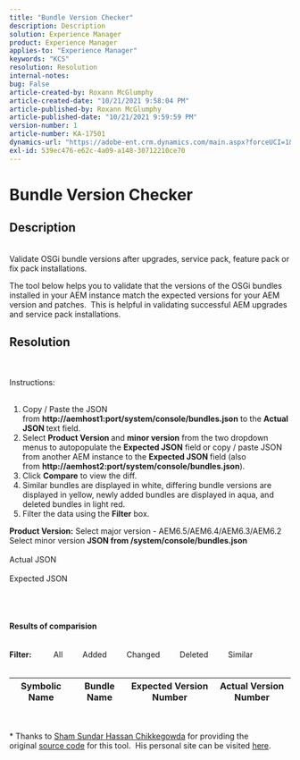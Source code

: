 ```yaml
---
title: "Bundle Version Checker"
description: Description
solution: Experience Manager
product: Experience Manager
applies-to: "Experience Manager"
keywords: "KCS"
resolution: Resolution
internal-notes: 
bug: False
article-created-by: Roxann McGlumphy
article-created-date: "10/21/2021 9:58:04 PM"
article-published-by: Roxann McGlumphy
article-published-date: "10/21/2021 9:59:59 PM"
version-number: 1
article-number: KA-17501
dynamics-url: "https://adobe-ent.crm.dynamics.com/main.aspx?forceUCI=1&pagetype=entityrecord&etn=knowledgearticle&id=101541f5-b932-ec11-b6e5-000d3a5ba97a"
exl-id: 539ec476-e62c-4a09-a148-30712210ce70
---
```

# Bundle Version Checker

## Description

<br>Validate OSGi bundle versions after upgrades, service pack, feature pack or fix pack installations.<br>

The tool below helps you to validate that the versions of the OSGi bundles installed in your AEM instance match the expected versions for your AEM version and patches.  This is helpful in validating successful AEM upgrades and service pack installations.<br>

## Resolution

<br><br>Instructions:<br><br>
1. Copy / Paste the JSON from <b>http://aemhost1:port/system/console/bundles.json</b> to the <b>Actual JSON </b>text field.
2. Select <b>Product Version </b>and <b>minor version</b> from the two dropdown menus to autopopulate the <b>Expected JSON</b> field<b> </b>or copy / paste JSON from another AEM instance to the <b>Expected JSON </b>field (also from <b>http://aemhost2:port/system/console/bundles.json</b>).
3. Click <b>Compare</b> to view the diff.
4. Similar bundles are displayed in white, differing bundle versions are displayed in yellow, newly added bundles are displayed in aqua, and deleted bundles in light red.
5. Filter the data using the <b>Filter</b> box.

<b>Product Version:</b>
Select major version - AEM6.5/AEM6.4/AEM6.3/AEM6.2
Select minor version
<b>JSON from /system/console/bundles.json</b><br><br>Actual JSON <br><br>Expected JSON <br>
<br> <br><br><br><b>Results of comparision</b><br><br> <br><b>Filter:</b>          All         Added         Changed         Deleted         Similar     <br><br>

| Symbolic Name | Bundle Name | Expected Version Number | Actual Version Number |
| --- | --- | --- | --- |

<br>




\* Thanks to [Sham Sundar Hassan Chikkegowda](https://www.linkedin.com/in/sham-sundar-hassan-chikkegowda-6b03a517) for providing the original [source code](https://github.com/Schikkeg/schikkeg.github.io/blob/master/tools/coi.html) for this tool.  His personal site can be visited [here](http://www.aemstuff.com/).
